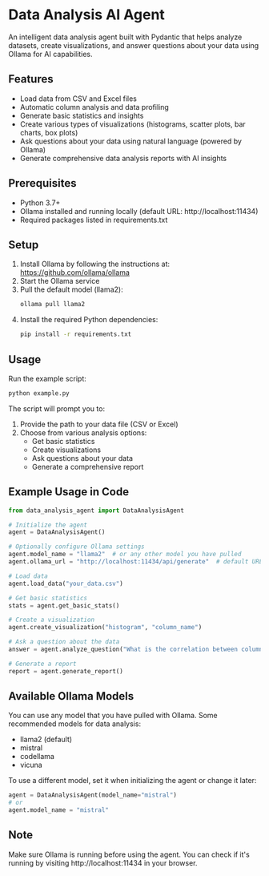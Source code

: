# Data Analysis AI Agent

An intelligent data analysis agent built with Pydantic that helps analyze datasets, create visualizations, and answer questions about your data using Ollama for AI capabilities.

## Features

- Load data from CSV and Excel files
- Automatic column analysis and data profiling
- Generate basic statistics and insights
- Create various types of visualizations (histograms, scatter plots, bar charts, box plots)
- Ask questions about your data using natural language (powered by Ollama)
- Generate comprehensive data analysis reports with AI insights

## Prerequisites

- Python 3.7+
- Ollama installed and running locally (default URL: http://localhost:11434)
- Required packages listed in requirements.txt

## Setup

1. Install Ollama by following the instructions at: https://github.com/ollama/ollama
2. Start the Ollama service
3. Pull the default model (llama2):
   ```bash
   ollama pull llama2
   ```
4. Install the required Python dependencies:
   ```bash
   pip install -r requirements.txt
   ```

## Usage

Run the example script:
```bash
python example.py
```

The script will prompt you to:
1. Provide the path to your data file (CSV or Excel)
2. Choose from various analysis options:
   - Get basic statistics
   - Create visualizations
   - Ask questions about your data
   - Generate a comprehensive report

## Example Usage in Code

```python
from data_analysis_agent import DataAnalysisAgent

# Initialize the agent
agent = DataAnalysisAgent()

# Optionally configure Ollama settings
agent.model_name = "llama2"  # or any other model you have pulled
agent.ollama_url = "http://localhost:11434/api/generate"  # default URL

# Load data
agent.load_data("your_data.csv")

# Get basic statistics
stats = agent.get_basic_stats()

# Create a visualization
agent.create_visualization("histogram", "column_name")

# Ask a question about the data
answer = agent.analyze_question("What is the correlation between column A and column B?")

# Generate a report
report = agent.generate_report()
```

## Available Ollama Models

You can use any model that you have pulled with Ollama. Some recommended models for data analysis:
- llama2 (default)
- mistral
- codellama
- vicuna

To use a different model, set it when initializing the agent or change it later:
```python
agent = DataAnalysisAgent(model_name="mistral")
# or
agent.model_name = "mistral"
```

## Note

Make sure Ollama is running before using the agent. You can check if it's running by visiting http://localhost:11434 in your browser. 